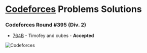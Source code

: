 # [Codeforces](http://codeforces.com) Problems Solutions

### Codeforces Round #395 (Div. 2)
- [764B](https://github.com/kantuni/Codeforces/tree/master/764B) - Timofey and cubes - **Accepted**

![Codeforces](https://dl.dropboxusercontent.com/u/101623876/codeforces.svg)
